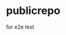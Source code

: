 # publicrepo
for e2e test





















































































































































































































































































































































